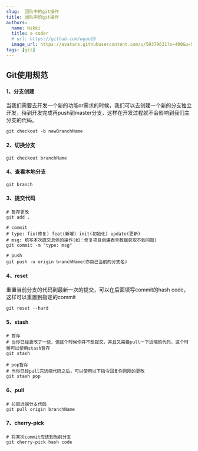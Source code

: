 ```yaml
---
slug:  团队中的git操作
title: 团队中的git操作
authors:
  name: Nikki
  title: a coder
  # url: https://github.com/wgao19
  image_url: https://avatars.githubusercontent.com/u/59378631?s=400&u=5c50f7a8cf81217122611fb72484a0288d90a739&v=4
tags: [git]
---
```

## Git使用规范

#### 1、分支创建

当我们需要去开发一个新的功能or需求的时候，我们可以去创建一个新的分支独立开发，待到开发完成再push到master分支，这样在开发过程就不会影响到我们主分支的代码。

```shell
git checkout -b newBranchName
```

#### 2、切换分支

```shell
git checkout branchName
```

#### 4、查看本地分支

```shell
git branch
```

#### 3、提交代码

```shell
# 暂存更改
git add .

# commit
# type: fix(修复) feat(新增) init(初始化) update(更新)
# msg: 填写本次提交具体的操作(如：修复项目创建表单数据获取不到问题)
git commit -m "type: msg"

# push
git push -u origin branchName(你自己当前的分支名)
```

#### 4、reset

重置当前分支的代码到最新一次的提交，可以在后面填写commit的hash code，这样可以重置到指定的commit

```shell
git reset --hard
```

#### 5、stash

```shell
# 暂存
# 当你已经更改了一些，但这个时候你并不想提交，并且又需要pull一下远端的代码，这个时候可以使用stash暂存
git stash

# pop暂存
# 当你已经pull完远端代码之后，可以使用以下指令回复你刚刚的更改
git stash pop
```

#### 6、pull

```shell
# 拉取远端分支代码
git pull origin branchName
```

#### 7、cherry-pick

```shell
# 将某次commit应该到当前分支
git cherry-pick hash code
```

